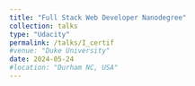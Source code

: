 ```yaml
---
title: "Full Stack Web Developer Nanodegree"
collection: talks
type: "Udacity"
permalink: /talks/I_certif
#venue: "Duke University"
date: 2024-05-24
#location: "Durham NC, USA"
---
```

